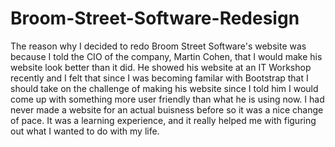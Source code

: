 # Broom-Street-Software-Redesign
The reason why I decided to redo Broom Street Software's website was because I told the CIO of the company, Martin Cohen, that I would make his website look better than it did. He showed his website at an IT Workshop recently and I felt that since I was becoming familar with Bootstrap that I should take on the challenge of making his website since I told him I would come up with something more user friendly than what he is using now. I had never made a website for an actual buisness before so it was a nice change of pace. It was a learning experience, and it really helped me with figuring out what I wanted to do with my life.

